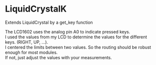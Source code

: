 # LiquidCrystalK
Extends LiquidCrystal by a get_key function  

The LCD1602 uses the analog pin A0 to indicate pressed keys.  
I used the values from my LCD to determine the values for the different keys. (RIGHT, UP, ...).  
I centered the limits between two values. So the routing should be robust enough for most modules.  
If not, just adjust the values with your measurements.  

